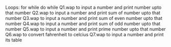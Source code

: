 Loops:
    for
    while
    do while
    Q1.wap to input a number and print number upto that number 
    Q2.wap to input a number and print sum of number upto that number 
    Q3.wap to input a number and print sum of even number upto that number 
    Q4.wap to input a number and print sum of odd number upto that number 
    Q5.wap to input a number and print prime number upto that number
    Q6.wap to convert fahrenheit to celcius
    Q7.wap to input a number and print its table 